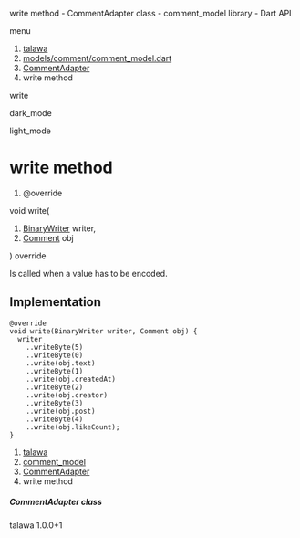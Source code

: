 




write method - CommentAdapter class - comment\_model library - Dart API







menu

1. [talawa](../../index.html)
2. [models/comment/comment\_model.dart](../../models_comment_comment_model/models_comment_comment_model-library.html)
3. [CommentAdapter](../../models_comment_comment_model/CommentAdapter-class.html)
4. write method

write


dark\_mode

light\_mode




# write method


1. @override

void
write(

1. [BinaryWriter](https://pub.dev/documentation/hive/2.2.3/hive/BinaryWriter-class.html) writer,
2. [Comment](../../models_comment_comment_model/Comment-class.html) obj

)
override

Is called when a value has to be encoded.


## Implementation

```
@override
void write(BinaryWriter writer, Comment obj) {
  writer
    ..writeByte(5)
    ..writeByte(0)
    ..write(obj.text)
    ..writeByte(1)
    ..write(obj.createdAt)
    ..writeByte(2)
    ..write(obj.creator)
    ..writeByte(3)
    ..write(obj.post)
    ..writeByte(4)
    ..write(obj.likeCount);
}
```

 


1. [talawa](../../index.html)
2. [comment\_model](../../models_comment_comment_model/models_comment_comment_model-library.html)
3. [CommentAdapter](../../models_comment_comment_model/CommentAdapter-class.html)
4. write method

##### CommentAdapter class





talawa
1.0.0+1






